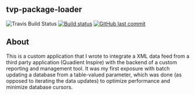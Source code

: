 ## tvp-package-loader

![Travis Build Status](https://travis-ci.org/inkandthunder/tvp-package-loader.svg?branch=master)
[![Build status](https://ci.appveyor.com/api/projects/status/mv2bxq88ikpsjttx?svg=true)](https://ci.appveyor.com/project/inkandthunder/tvp-package-loader)
[![GitHub last commit](https://img.shields.io/github/last-commit/inkandthunder/tvp-package-loader.svg)](https://github.com/inkandthunder/tvp-package-loader)

## About
This is a custom application that I wrote to integrate a XML data feed from a third party application (Quadient Inspire) with the backend of a custom reporting and management tool.  It was my first exposure with batch updating a database from a table-valued parameter, which was done (as opposed to iterating the data updates) to optimize performance and minimize database cursors. 
